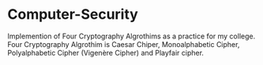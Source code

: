 # Computer-Security
Implemention of Four Cryptography Algrothims as a practice for my college.
Four Cryptography Algrothim is Caesar Chiper, Monoalphabetic Cipher, Polyalphabetic Cipher (Vigenère Cipher) and Playfair cipher.

